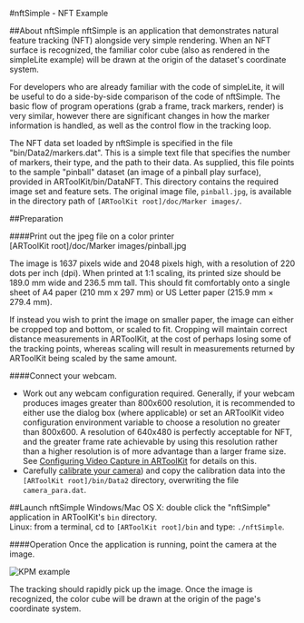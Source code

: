#nftSimple - NFT Example

##About nftSimple
nftSimple is an application that demonstrates natural feature tracking (NFT) alongside very simple rendering. When an NFT surface is recognized, the familiar color cube (also as rendered in the simpleLite example) will be drawn at the origin of the dataset's coordinate system.

For developers who are already familiar with the code of simpleLite, it will be useful to do a side-by-side comparison of the code of nftSimple. The basic flow of program operations (grab a frame, track markers, render) is very similar, however there are significant changes in how the marker information is handled, as well as the control flow in the tracking loop.

The NFT data set loaded by nftSimple is specified in the file "bin/Data2/markers.dat". This is a simple text file that specifies the number of markers, their type, and the path to their data. As supplied, this file points to the sample "pinball" dataset (an image of a pinball play surface), provided in ARToolKit/bin/DataNFT. This directory contains the required image set and feature sets. The original image file, `pinball.jpg`, is available in the directory path of `[ARToolKit root]/doc/Marker images/`.

##Preparation

####Print out the jpeg file on a color printer  
      [ARToolKit root]/doc/Marker images/pinball.jpg

The image is 1637 pixels wide and 2048 pixels high, with a resolution of 220 dots per inch (dpi). When printed at 1:1 scaling, its printed size should be 189.0 mm wide and 236.5 mm tall. This should fit comfortably onto a single sheet of A4 paper (210 mm x 297 mm) or US Letter paper (215.9 mm × 279.4 mm).

If instead you wish to print the image on smaller paper, the image can either be cropped top and bottom, or scaled to fit. Cropping will maintain correct distance measurements in ARToolKit, at the cost of perhaps losing some of the tracking points, whereas scaling will result in measurements returned by ARToolKit being scaled by the same amount.

####Connect your webcam.
-   Work out any webcam configuration required. Generally, if your webcam produces images greater than 800x600 resolution, it is recommended to either use the dialog box (where applicable) or set an ARToolKit video configuration environment variable to choose a resolution no greater than 800x600. A resolution of 640x480 is perfectly acceptable for NFT, and the greater frame rate achievable by using this resolution rather than a higher resolution is of more advantage than a larger frame size. See [Configuring Video Capture in ARToolKit][1] for details on this.
-   Carefully [calibrate your camera][2]) and copy the calibration data into the `[ARToolKit root]/bin/Data2` directory, overwriting the file `camera_para.dat`.

##Launch nftSimple
Windows/Mac OS X: double click the "nftSimple" application in ARToolKit's `bin` directory.  
Linux: from a terminal, cd to `[ARToolKit root]/bin` and type: `./nftSimple`.

####Operation
Once the application is running, point the camera at the image.

![KPM example][NFT_example_KPM_holding_webcam]

The tracking should rapidly pick up the image. Once the image is recognized, the color cube will be drawn at the origin of the page's coordinate system.

[1]: 2_Configuration:config_video_capture
[2]: 2_Configuration:config_camera_calibration
[NFT_example_KPM_holding_webcam]: :nft_example_kpm_holding_webcam.jpg

